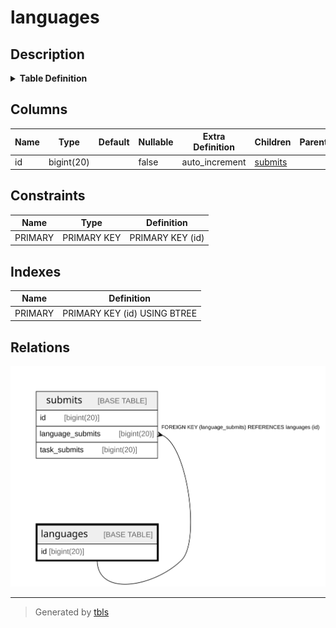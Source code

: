# languages

## Description

<details>
<summary><strong>Table Definition</strong></summary>

```sql
CREATE TABLE `languages` (
  `id` bigint(20) NOT NULL AUTO_INCREMENT,
  PRIMARY KEY (`id`)
) ENGINE=InnoDB DEFAULT CHARSET=utf8mb4 COLLATE=utf8mb4_bin
```

</details>

## Columns

| Name | Type | Default | Nullable | Extra Definition | Children | Parents | Comment |
| ---- | ---- | ------- | -------- | ---------------- | -------- | ------- | ------- |
| id | bigint(20) |  | false | auto_increment | [submits](submits.md) |  |  |

## Constraints

| Name | Type | Definition |
| ---- | ---- | ---------- |
| PRIMARY | PRIMARY KEY | PRIMARY KEY (id) |

## Indexes

| Name | Definition |
| ---- | ---------- |
| PRIMARY | PRIMARY KEY (id) USING BTREE |

## Relations

![er](languages.svg)

---

> Generated by [tbls](https://github.com/k1LoW/tbls)
